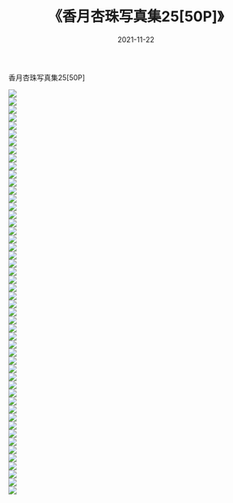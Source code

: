 ﻿---
layout: post
title:  《香月杏珠写真集25[50P]》
date:   2021-11-22
img: http://img.660000.xyz/Sharelink/性感/2021/香月杏珠写真集25[50P]/000.jpg
categories: [美女, 清纯, 唯美]
---

香月杏珠写真集25[50P]

  ![](http://img.660000.xyz/Sharelink/性感/2021/香月杏珠写真集25[50P]/001.jpg) <br> ![](http://img.660000.xyz/Sharelink/性感/2021/香月杏珠写真集25[50P]/002.jpg) <br> ![](http://img.660000.xyz/Sharelink/性感/2021/香月杏珠写真集25[50P]/003.jpg) <br> ![](http://img.660000.xyz/Sharelink/性感/2021/香月杏珠写真集25[50P]/004.jpg) <br> ![](http://img.660000.xyz/Sharelink/性感/2021/香月杏珠写真集25[50P]/005.jpg) <br> ![](http://img.660000.xyz/Sharelink/性感/2021/香月杏珠写真集25[50P]/006.jpg) <br> ![](http://img.660000.xyz/Sharelink/性感/2021/香月杏珠写真集25[50P]/007.jpg) <br> ![](http://img.660000.xyz/Sharelink/性感/2021/香月杏珠写真集25[50P]/008.jpg) <br> ![](http://img.660000.xyz/Sharelink/性感/2021/香月杏珠写真集25[50P]/009.jpg) <br> ![](http://img.660000.xyz/Sharelink/性感/2021/香月杏珠写真集25[50P]/010.jpg) <br> ![](http://img.660000.xyz/Sharelink/性感/2021/香月杏珠写真集25[50P]/011.jpg) <br> ![](http://img.660000.xyz/Sharelink/性感/2021/香月杏珠写真集25[50P]/012.jpg) <br> ![](http://img.660000.xyz/Sharelink/性感/2021/香月杏珠写真集25[50P]/013.jpg) <br> ![](http://img.660000.xyz/Sharelink/性感/2021/香月杏珠写真集25[50P]/014.jpg) <br> ![](http://img.660000.xyz/Sharelink/性感/2021/香月杏珠写真集25[50P]/015.jpg) <br> ![](http://img.660000.xyz/Sharelink/性感/2021/香月杏珠写真集25[50P]/016.jpg) <br> ![](http://img.660000.xyz/Sharelink/性感/2021/香月杏珠写真集25[50P]/017.jpg) <br> ![](http://img.660000.xyz/Sharelink/性感/2021/香月杏珠写真集25[50P]/018.jpg) <br> ![](http://img.660000.xyz/Sharelink/性感/2021/香月杏珠写真集25[50P]/019.jpg) <br> ![](http://img.660000.xyz/Sharelink/性感/2021/香月杏珠写真集25[50P]/020.jpg) <br> ![](http://img.660000.xyz/Sharelink/性感/2021/香月杏珠写真集25[50P]/021.jpg) <br> ![](http://img.660000.xyz/Sharelink/性感/2021/香月杏珠写真集25[50P]/022.jpg) <br> ![](http://img.660000.xyz/Sharelink/性感/2021/香月杏珠写真集25[50P]/023.jpg) <br> ![](http://img.660000.xyz/Sharelink/性感/2021/香月杏珠写真集25[50P]/024.jpg) <br> ![](http://img.660000.xyz/Sharelink/性感/2021/香月杏珠写真集25[50P]/025.jpg) <br> ![](http://img.660000.xyz/Sharelink/性感/2021/香月杏珠写真集25[50P]/026.jpg) <br> ![](http://img.660000.xyz/Sharelink/性感/2021/香月杏珠写真集25[50P]/027.jpg) <br> ![](http://img.660000.xyz/Sharelink/性感/2021/香月杏珠写真集25[50P]/028.jpg) <br> ![](http://img.660000.xyz/Sharelink/性感/2021/香月杏珠写真集25[50P]/029.jpg) <br> ![](http://img.660000.xyz/Sharelink/性感/2021/香月杏珠写真集25[50P]/030.jpg) <br> ![](http://img.660000.xyz/Sharelink/性感/2021/香月杏珠写真集25[50P]/031.jpg) <br> ![](http://img.660000.xyz/Sharelink/性感/2021/香月杏珠写真集25[50P]/032.jpg) <br> ![](http://img.660000.xyz/Sharelink/性感/2021/香月杏珠写真集25[50P]/033.jpg) <br> ![](http://img.660000.xyz/Sharelink/性感/2021/香月杏珠写真集25[50P]/034.jpg) <br> ![](http://img.660000.xyz/Sharelink/性感/2021/香月杏珠写真集25[50P]/035.jpg) <br> ![](http://img.660000.xyz/Sharelink/性感/2021/香月杏珠写真集25[50P]/036.jpg) <br> ![](http://img.660000.xyz/Sharelink/性感/2021/香月杏珠写真集25[50P]/037.jpg) <br> ![](http://img.660000.xyz/Sharelink/性感/2021/香月杏珠写真集25[50P]/038.jpg) <br> ![](http://img.660000.xyz/Sharelink/性感/2021/香月杏珠写真集25[50P]/039.jpg) <br> ![](http://img.660000.xyz/Sharelink/性感/2021/香月杏珠写真集25[50P]/040.jpg) <br> ![](http://img.660000.xyz/Sharelink/性感/2021/香月杏珠写真集25[50P]/041.jpg) <br> ![](http://img.660000.xyz/Sharelink/性感/2021/香月杏珠写真集25[50P]/042.jpg) <br> ![](http://img.660000.xyz/Sharelink/性感/2021/香月杏珠写真集25[50P]/043.jpg) <br> ![](http://img.660000.xyz/Sharelink/性感/2021/香月杏珠写真集25[50P]/044.jpg) <br> ![](http://img.660000.xyz/Sharelink/性感/2021/香月杏珠写真集25[50P]/045.jpg) <br> ![](http://img.660000.xyz/Sharelink/性感/2021/香月杏珠写真集25[50P]/046.jpg) <br> ![](http://img.660000.xyz/Sharelink/性感/2021/香月杏珠写真集25[50P]/047.jpg) <br> ![](http://img.660000.xyz/Sharelink/性感/2021/香月杏珠写真集25[50P]/048.jpg) <br> ![](http://img.660000.xyz/Sharelink/性感/2021/香月杏珠写真集25[50P]/049.jpg) <br> ![](http://img.660000.xyz/Sharelink/性感/2021/香月杏珠写真集25[50P]/050.jpg) <br>